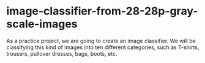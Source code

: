 # image-classifier-from-28-28p-gray-scale-images
As a practice project, we are going to create an image classifier. We will be classifying this kind of images into ten different categories,  such as T-shirts, trousers, pullover dresses, bags, boots, etc.
